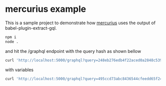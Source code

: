 # mercurius example

This is a sample project to demonstrate how [mercurius](https://github.com/mercurius-js/mercurius) uses the output of babel-plugin-extract-gql.

```sh
npm i
node .
```

and hit the /graphql endpoint with the query hash as shown bellow

```sh
curl 'http://localhost:5000/graphql?query=248eb276edb4f22aced0a2848c539810b55f79d89abc531b91145e76838f5602&persisted=true'
```

with variables

```sh
curl 'http://localhost:5000/graphql?query=495ccd73abc8436544cfeedd65f24beee660d2c7be2c32536e3fbf911f935ddf&persisted=true&variables=\{"x":3,"y":6\}'
```
